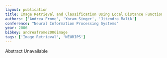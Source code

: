 ```yaml
---
layout: publication
title: Image Retrieval and Classification Using Local Distance Functions
authors: ['Andrea Frome', 'Yoram Singer', 'Jitendra Malik']
conference: "Neural Information Processing Systems"
year: 2006
bibkey: andreafrome2006image
tags: ['Image Retrieval', 'NEURIPS']
---
```

Abstract Unavailable
